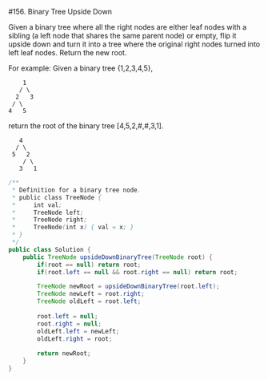 #156. Binary Tree Upside Down

Given a binary tree where all the right nodes are either leaf nodes with a sibling (a left node that shares the same parent node) or empty, flip it upside down and turn it into a tree where the original right nodes turned into left leaf nodes. Return the new root.

For example:
Given a binary tree {1,2,3,4,5},

```
    1
   / \
  2   3
 / \
4   5
```

return the root of the binary tree [4,5,2,#,#,3,1].
```
   4
  / \
 5   2
    / \
   3   1  
```

```java
/**
 * Definition for a binary tree node.
 * public class TreeNode {
 *     int val;
 *     TreeNode left;
 *     TreeNode right;
 *     TreeNode(int x) { val = x; }
 * }
 */
public class Solution {
    public TreeNode upsideDownBinaryTree(TreeNode root) {
        if(root == null) return root;
        if(root.left == null && root.right == null) return root;

        TreeNode newRoot = upsideDownBinaryTree(root.left);
        TreeNode newLeft = root.right;
        TreeNode oldLeft = root.left;
       
        root.left = null;
        root.right = null;
        oldLeft.left = newLeft;
        oldLeft.right = root;
        
        return newRoot;
    }
}
```
